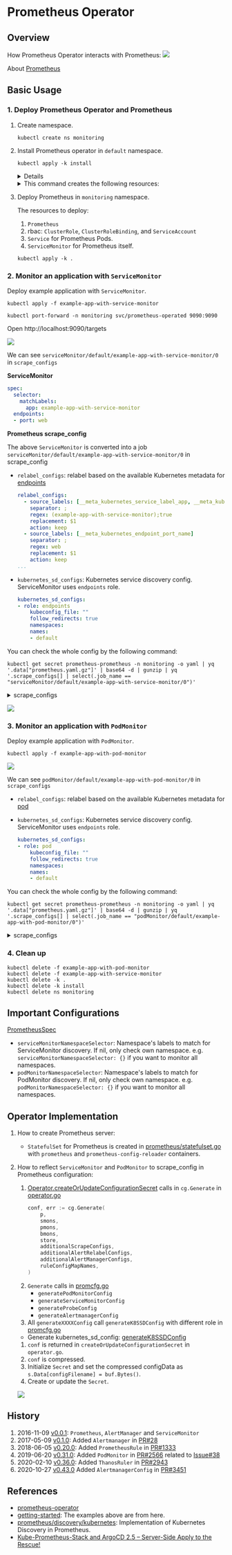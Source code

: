 # Prometheus Operator
## Overview

How Prometheus Operator interacts with Prometheus:
![](docs/prometheus-operator.drawio.svg)

About [Prometheus](../prometheus)
## Basic Usage

### 1. Deploy Prometheus Operator and Prometheus

1. Create namespace.

    ```
    kubectl create ns monitoring
    ```

1. Install Prometheus operator in `default` namespace.

    ```
    kubectl apply -k install
    ```


    <details>

    If you want to install the latest version

    ```
    kubectl create -f https://raw.githubusercontent.com/prometheus-operator/prometheus-operator/master/bundle.yaml
    ```

    </details>

    <details><summary>This command creates the following resources:</summary>

    1. 8 CRDs:
        1. `AlertmanagerConfig`
        1. `Alertmanager`
        1. `PodMonitor`
        1. `Probe`
        1. `Prometheus`
        1. `PrometheusRule`
        1. `ServiceMonitor`
        1. `ThanosRuler`
    1. `ClusterRoleBinding` & `ClusterRole`: `prometheus-operator`
    1. `Deployment`: `prometheus-operator`
    1. `ServiceAccount`: `prometheus-operator`
    1. `Service`: `prometheus-operator`

    </details>

1. Deploy Prometheus in `monitoring` namespace.

    The resources to deploy:
    1. `Prometheus`
    1. rbac: `ClusterRole`, `ClusterRoleBinding`, and `ServiceAccount`
    1. `Service` for Prometheus Pods.
    1. `ServiceMonitor` for Prometheus itself.

    ```
    kubectl apply -k .
    ```

### 2. Monitor an application with `ServiceMonitor`

Deploy example application with `ServiceMonitor`.

```
kubectl apply -f example-app-with-service-monitor
```

```
kubectl port-forward -n monitoring svc/prometheus-operated 9090:9090
```

Open http://localhost:9090/targets

![](docs/service-monitor-target.png)

We can see `serviceMonitor/default/example-app-with-service-monitor/0` in `scrape_configs`

**ServiceMonitor**

```yaml
spec:
  selector:
    matchLabels:
      app: example-app-with-service-monitor
  endpoints:
  - port: web
```

**Prometheus scrape_config**

The above `ServiceMonitor` is converted into a job `serviceMonitor/default/example-app-with-service-monitor/0` in scrape_config

- `relabel_configs`: relabel based on the available Kubernetes metadata for [endpoints](https://prometheus.io/docs/prometheus/latest/configuration/configuration/#endpoints)

    ```yaml
    relabel_configs:
      - source_labels: [__meta_kubernetes_service_label_app, __meta_kubernetes_service_labelpresent_app]
        separator: ;
        regex: (example-app-with-service-monitor);true
        replacement: $1
        action: keep
      - source_labels: [__meta_kubernetes_endpoint_port_name]
        separator: ;
        regex: web
        replacement: $1
        action: keep
    ...
    ```

- `kubernetes_sd_configs`: Kubernetes service discovery config. ServiceMonitor uses `endpoints` role.

    ```yaml
    kubernetes_sd_configs:
    - role: endpoints
        kubeconfig_file: ""
        follow_redirects: true
        namespaces:
        names:
        - default
    ```

You can check the whole config by the following command:

```
kubectl get secret prometheus-prometheus -n monitoring -o yaml | yq '.data["prometheus.yaml.gz"]' | base64 -d | gunzip | yq '.scrape_configs[] | select(.job_name == "serviceMonitor/default/example-app-with-service-monitor/0")'
```

<details><summary>scrape_configs</summary>

```yaml
job_name: serviceMonitor/default/example-app-with-service-monitor/0
honor_labels: false
kubernetes_sd_configs:
  - role: endpoints
    namespaces:
      names:
        - default
relabel_configs:
  - source_labels:
      - job
    target_label: __tmp_prometheus_job_name
  - action: keep
    source_labels:
      - __meta_kubernetes_service_label_app
      - __meta_kubernetes_service_labelpresent_app
    regex: (example-app-with-service-monitor);true
  - action: keep
    source_labels:
      - __meta_kubernetes_endpoint_port_name
    regex: web
  - source_labels:
      - __meta_kubernetes_endpoint_address_target_kind
      - __meta_kubernetes_endpoint_address_target_name
    separator: ;
    regex: Node;(.*)
    replacement: ${1}
    target_label: node
  - source_labels:
      - __meta_kubernetes_endpoint_address_target_kind
      - __meta_kubernetes_endpoint_address_target_name
    separator: ;
    regex: Pod;(.*)
    replacement: ${1}
    target_label: pod
  - source_labels:
      - __meta_kubernetes_namespace
    target_label: namespace
  - source_labels:
      - __meta_kubernetes_service_name
    target_label: service
  - source_labels:
      - __meta_kubernetes_pod_name
    target_label: pod
  - source_labels:
      - __meta_kubernetes_pod_container_name
    target_label: container
  - source_labels:
      - __meta_kubernetes_service_name
    target_label: job
    replacement: ${1}
  - target_label: endpoint
    replacement: web
  - source_labels:
      - __address__
    target_label: __tmp_hash
    modulus: 1
    action: hashmod
  - source_labels:
      - __tmp_hash
    regex: $(SHARD)
    action: keep
metric_relabel_configs: []
```

</details>

![](https://github.com/prometheus-operator/prometheus-operator/blob/main/Documentation/custom-metrics-elements.png?raw=true)

### 3. Monitor an application with `PodMonitor`

Deploy example application with `PodMonitor`.

```
kubectl apply -f example-app-with-pod-monitor
```

![](docs/pod-monitor-target.png)

We can see `podMonitor/default/example-app-with-pod-monitor/0` in `scrape_configs`

- `relabel_configs`: relabel based on the available Kubernetes metadata for [pod](https://prometheus.io/docs/prometheus/latest/configuration/configuration/#pod)
- `kubernetes_sd_configs`: Kubernetes service discovery config. ServiceMonitor uses `endpoints` role.

    ```yaml
    kubernetes_sd_configs:
    - role: pod
        kubeconfig_file: ""
        follow_redirects: true
        namespaces:
        names:
        - default
    ```

You can check the whole config by the following command:

```
kubectl get secret prometheus-prometheus -n monitoring -o yaml | yq '.data["prometheus.yaml.gz"]' | base64 -d | gunzip | yq '.scrape_configs[] | select(.job_name == "podMonitor/default/example-app-with-pod-monitor/0")'
```

<details><summary>scrape_configs</summary>

```yaml
job_name: podMonitor/default/example-app-with-pod-monitor/0
honor_labels: false
kubernetes_sd_configs:
  - role: pod
    namespaces:
      names:
        - default
relabel_configs:
  - source_labels:
      - job
    target_label: __tmp_prometheus_job_name
  - action: keep
    source_labels:
      - __meta_kubernetes_pod_label_app
      - __meta_kubernetes_pod_labelpresent_app
    regex: (example-app-with-pod-monitor);true
  - action: keep
    source_labels:
      - __meta_kubernetes_pod_container_port_name
    regex: web
  - source_labels:
      - __meta_kubernetes_namespace
    target_label: namespace
  - source_labels:
      - __meta_kubernetes_pod_container_name
    target_label: container
  - source_labels:
      - __meta_kubernetes_pod_name
    target_label: pod
  - target_label: job
    replacement: default/example-app-with-pod-monitor
  - target_label: endpoint
    replacement: web
  - source_labels:
      - __address__
    target_label: __tmp_hash
    modulus: 1
    action: hashmod
  - source_labels:
      - __tmp_hash
    regex: $(SHARD)
    action: keep
metric_relabel_configs: []
```

</details>

### 4. Clean up

```
kubectl delete -f example-app-with-pod-monitor
kubectl delete -f example-app-with-service-monitor
kubectl delete -k .
kubectl delete -k install
kubectl delete ns monitoring
```
## Important Configurations

[PrometheusSpec](https://github.com/prometheus-operator/prometheus-operator/blob/master/Documentation/api.md#prometheusspec)

- `serviceMonitorNamespaceSelector`: Namespace's labels to match for ServiceMonitor discovery. If nil, only check own namespace. e.g. `serviceMonitorNamespaceSelector: {}` if you want to monitor all namespaces.
- `podMonitorNamespaceSelector`: Namespace's labels to match for PodMonitor discovery. If nil, only check own namespace. e.g. `podMonitorNamespaceSelector: {}` if you want to monitor all namespaces.


## Operator Implementation

1. How to create Prometheus server:
    - `StatefulSet` for Prometheus is created in [prometheus/statefulset.go](https://github.com/prometheus-operator/prometheus-operator/blob/023feeca9d01be2fb114e0a6b7ffa67a5928de08/pkg/prometheus/statefulset.go#L919-L950) with `prometheus` and `prometheus-config-reloader` containers.
1. How to reflect `ServiceMonitor` and `PodMonitor` to scrape_config in Prometheus configuration:
    1. [Operator.createOrUpdateConfigurationSecret]() calls in `cg.Generate` in [operator.go](https://github.com/prometheus-operator/prometheus-operator/blob/24473006a5fe923e08c980f97afc15c1d4b674b7/pkg/prometheus/operator.go#L1622-L1632)
        ```go
        conf, err := cg.Generate(
            p,
            smons,
            pmons,
            bmons,
            store,
            additionalScrapeConfigs,
            additionalAlertRelabelConfigs,
            additionalAlertManagerConfigs,
            ruleConfigMapNames,
        )
        ```
    1. `Generate` calls in [promcfg.go](https://github.com/prometheus-operator/prometheus-operator/blob/24473006a5fe923e08c980f97afc15c1d4b674b7/pkg/prometheus/promcfg.go)
        - `generatePodMonitorConfig`
        - `generateServiceMonitorConfig`
        - `generateProbeConfig`
        - `generateAlertmanagerConfig`
    1. All `generateXXXXConfig` call `generateK8SSDConfig` with different role in [promcfg.go](https://github.com/prometheus-operator/prometheus-operator/blob/24473006a5fe923e08c980f97afc15c1d4b674b7/pkg/prometheus/promcfg.go)
    - Generate kubernetes_sd_config: [generateK8SSDConfig](https://github.com/prometheus-operator/prometheus-operator/blob/24473006a5fe923e08c980f97afc15c1d4b674b7/pkg/prometheus/promcfg.go#L1437-L1494)
    1. `conf` is returned in `createOrUpdateConfigurationSecret` in `operator.go`.
    1. `conf` is compressed.
    1. Initialize `Secret` and set the compressed configData as `s.Data[configFilename] = buf.Bytes()`.
    1. Create or update the `Secret`.

    ![](docs/service-monitor-to-configuration.drawio.svg)

## History

1. 2016-11-09 [v0.0.1](https://github.com/prometheus-operator/prometheus-operator/tree/v0.0.1): `Prometheus`, `AlertManager` and `ServiceMonitor`
1. 2017-05-09 [v0.1.0](https://github.com/prometheus-operator/prometheus-operator/tree/v0.9.0): Added `Alertmanager` in [PR#28](https://github.com/prometheus-operator/prometheus-operator/pull/28)
1. 2018-06-05 [v0.20.0](https://github.com/prometheus-operator/prometheus-operator/releases/tag/v0.20.0): Added `PrometheusRule` in [PR#1333](https://github.com/prometheus-operator/prometheus-operator/pull/1333)
1. 2019-06-20 [v0.31.0](https://github.com/prometheus-operator/prometheus-operator/releases/tag/v0.31.0): Added `PodMonitor` in [PR#2566](https://github.com/prometheus-operator/prometheus-operator/pull/2566) related to [Issue#38](https://github.com/prometheus-operator/prometheus-operator/issues/38)
1. 2020-02-10 [v0.36.0](https://github.com/prometheus-operator/prometheus-operator/releases/tag/v0.36.0): Added `ThanosRuler` in [PR#2943](https://github.com/prometheus-operator/prometheus-operator/pull/2943)
1. 2020-10-27 [v0.43.0](https://github.com/prometheus-operator/prometheus-operator/releases/tag/v0.43.0) Added `AlertmanagerConfig` in [PR#3451](https://github.com/prometheus-operator/prometheus-operator/pull/3451)

## References

- [prometheus-operator](https://github.com/prometheus-operator/prometheus-operator/)
- [getting-started](https://github.com/prometheus-operator/prometheus-operator/tree/master/example/user-guides/getting-started): The examples above are from here.
- [prometheus/discovery/kubernetes](https://github.com/prometheus/prometheus/tree/main/discovery/kubernetes): Implementation of Kubernetes Discovery in Prometheus.
- [Kube-Prometheus-Stack and ArgoCD 2.5 – Server-Side Apply to the Rescue!](https://blog.ediri.io/kube-prometheus-stack-and-argocd-25-server-side-apply-to-the-rescue)
